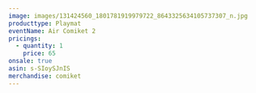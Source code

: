 ```yaml
---
image: images/131424560_1801781919979722_8643325634105737307_n.jpg
producttype: Playmat
eventName: Air Comiket 2
pricings:
  - quantity: 1
    price: 65
onsale: true
asin: s-SIoySJnIS
merchandise: comiket
---
```


